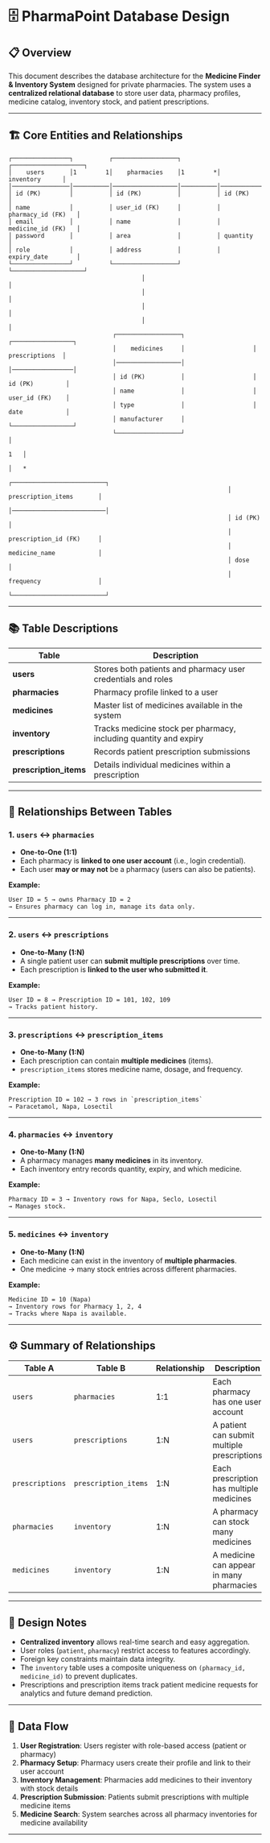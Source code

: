 # 🗄️ PharmaPoint Database Design

## 📋 Overview

This document describes the database architecture for the **Medicine Finder & Inventory System** designed for private pharmacies. The system uses a **centralized relational database** to store user data, pharmacy profiles, medicine catalog, inventory stock, and patient prescriptions.

---

## 🏗️ Core Entities and Relationships

```
┌────────────────┐          ┌──────────────────┐          ┌────────────────────┐
│    users       │1        1│    pharmacies    │1        *│     inventory      │
│────────────────│──────────│──────────────────│──────────│────────────────────│
│ id (PK)        │          │ id (PK)          │          │ id (PK)            │
│ name           │          │ user_id (FK)     │          │ pharmacy_id (FK)   │
│ email          │          │ name             │          │ medicine_id (FK)   │
│ password       │          │ area             │          │ quantity           │
│ role           │          │ address          │          │ expiry_date        │
└────────────────┘          └──────────────────┘          └────────────────────┘
                                     │                                      │
                                     │                                      │
                                     │                                      │
                                     │                                      │
                             ┌──────────────────┐                   ┌─────────────────┐
                             │    medicines     │                   │  prescriptions  │
                             │──────────────────│                   │─────────────────│
                             │ id (PK)          │                   │ id (PK)         │
                             │ name             │                   │ user_id (FK)    │
                             │ type             │                   │ date            │
                             │ manufacturer     │                   └─────────────────┘
                             └──────────────────┘                            │
                                                                         1   │   
                                                                         │   * 
                                                             ┌──────────────────────────┐
                                                             │ prescription_items       │
                                                             │──────────────────────────│
                                                             │ id (PK)                  │
                                                             │ prescription_id (FK)     │
                                                             │ medicine_name            │
                                                             │ dose                     │
                                                             │ frequency                │
                                                             └──────────────────────────┘
```

---

## 📚 Table Descriptions

| Table                     | Description                                                       |
|---------------------------|-------------------------------------------------------------------|
| **users**                 | Stores both patients and pharmacy user credentials and roles      |
| **pharmacies**            | Pharmacy profile linked to a user                                |
| **medicines**             | Master list of medicines available in the system                 |
| **inventory**             | Tracks medicine stock per pharmacy, including quantity and expiry |
| **prescriptions**         | Records patient prescription submissions                          |
| **prescription_items**    | Details individual medicines within a prescription                |

---

## 🔗 Relationships Between Tables

### 1. **`users` ↔ `pharmacies`**
- **One-to-One (1:1)**
- Each pharmacy is **linked to one user account** (i.e., login credential).
- Each user **may or may not** be a pharmacy (users can also be patients).

**Example:**
```
User ID = 5 → owns Pharmacy ID = 2
→ Ensures pharmacy can log in, manage its data only.
```

---

### 2. **`users` ↔ `prescriptions`**
- **One-to-Many (1:N)**
- A single patient user can **submit multiple prescriptions** over time.
- Each prescription is **linked to the user who submitted it**.

**Example:**
```
User ID = 8 → Prescription ID = 101, 102, 109
→ Tracks patient history.
```

---

### 3. **`prescriptions` ↔ `prescription_items`**
- **One-to-Many (1:N)**
- Each prescription can contain **multiple medicines** (items).
- `prescription_items` stores medicine name, dosage, and frequency.

**Example:**
```
Prescription ID = 102 → 3 rows in `prescription_items`
→ Paracetamol, Napa, Losectil
```

---

### 4. **`pharmacies` ↔ `inventory`**
- **One-to-Many (1:N)**
- A pharmacy manages **many medicines** in its inventory.
- Each inventory entry records quantity, expiry, and which medicine.

**Example:**
```
Pharmacy ID = 3 → Inventory rows for Napa, Seclo, Losectil
→ Manages stock.
```

---

### 5. **`medicines` ↔ `inventory`**
- **One-to-Many (1:N)**
- Each medicine can exist in the inventory of **multiple pharmacies**.
- One medicine → many stock entries across different pharmacies.

**Example:**
```
Medicine ID = 10 (Napa)
→ Inventory rows for Pharmacy 1, 2, 4
→ Tracks where Napa is available.
```

---

## ⚙️ Summary of Relationships

| Table A            | Table B               | Relationship | Description                                 |
|--------------------|-----------------------|--------------|---------------------------------------------|
| `users`            | `pharmacies`          | 1:1          | Each pharmacy has one user account          |
| `users`            | `prescriptions`       | 1:N          | A patient can submit multiple prescriptions |
| `prescriptions`    | `prescription_items`  | 1:N          | Each prescription has multiple medicines    |
| `pharmacies`       | `inventory`           | 1:N          | A pharmacy can stock many medicines         |
| `medicines`        | `inventory`           | 1:N          | A medicine can appear in many pharmacies    |

---

## 🎯 Design Notes

- **Centralized inventory** allows real-time search and easy aggregation.
- User roles (`patient`, `pharmacy`) restrict access to features accordingly.
- Foreign key constraints maintain data integrity.
- The `inventory` table uses a composite uniqueness on `(pharmacy_id, medicine_id)` to prevent duplicates.
- Prescriptions and prescription items track patient medicine requests for analytics and future demand prediction.

---

## 🔄 Data Flow

1. **User Registration**: Users register with role-based access (patient or pharmacy)
2. **Pharmacy Setup**: Pharmacy users create their profile and link to their user account
3. **Inventory Management**: Pharmacies add medicines to their inventory with stock details
4. **Prescription Submission**: Patients submit prescriptions with multiple medicine items
5. **Medicine Search**: System searches across all pharmacy inventories for medicine availability

---
